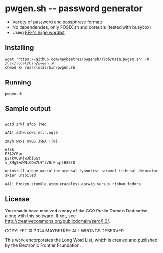 # pwgen.sh -- password generator

- Variety of password and passphrase formats
- No dependencies, only POSIX sh and coreutils (tested with busybox)
- Using [EFF's huge wordlist](https://www.eff.org/files/2016/07/18/eff_large_wordlist.txt)

## Installing

```shell
wget 'https://github.com/maybeetree/pwgensh/blob/main/pwgen.sh' -O /usr/local/bin/pwgen.sh
chmod +x /usr/local/bin/pwgen.sh
```

## Running

```shell
pwgen.sh
```

## Sample output

```

wotd zhkf gfgb jveg

aA1!.zqhw.sowc.mclr.oqle

zmyh wmxs KVQS JSNA !(%)

e!Sk
E3A2CBzq
p2!kVCZMjw3biG&t
v_SMgSXdWNiCQw7L9^lV8rFnqllH85(O

uninstall argue masculine arousal hypnotist caramel tribunal decorator skier unsoiled

aA1!.broken.stumble.atom.graceless.earwig.versus.ribbon.fedora

```

## License

You should have received a copy of the CC0 Public Domain Dedication along with this software.
If not, see http://creativecommons.org/publicdomain/zero/1.0/.

COPYLEFT 🄯 2024 MAYBETREE ALL WRONGS DESERVED.

This work encorporates the Long Word List, which is
created and published by the Electronic Frontier Foundation.


